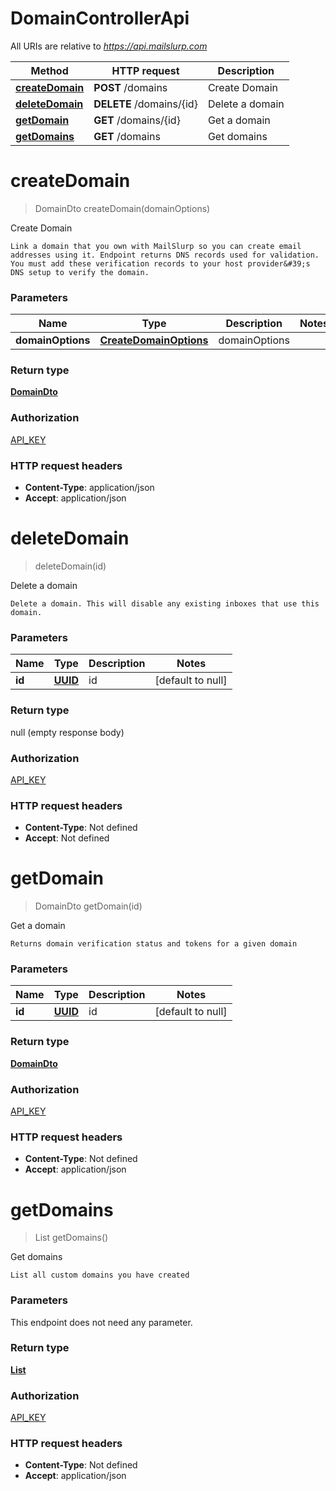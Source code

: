 # DomainControllerApi

All URIs are relative to *https://api.mailslurp.com*

Method | HTTP request | Description
------------- | ------------- | -------------
[**createDomain**](DomainControllerApi.md#createDomain) | **POST** /domains | Create Domain
[**deleteDomain**](DomainControllerApi.md#deleteDomain) | **DELETE** /domains/{id} | Delete a domain
[**getDomain**](DomainControllerApi.md#getDomain) | **GET** /domains/{id} | Get a domain
[**getDomains**](DomainControllerApi.md#getDomains) | **GET** /domains | Get domains


<a name="createDomain"></a>
# **createDomain**
> DomainDto createDomain(domainOptions)

Create Domain

    Link a domain that you own with MailSlurp so you can create email addresses using it. Endpoint returns DNS records used for validation. You must add these verification records to your host provider&#39;s DNS setup to verify the domain.

### Parameters

Name | Type | Description  | Notes
------------- | ------------- | ------------- | -------------
 **domainOptions** | [**CreateDomainOptions**](..//Models/CreateDomainOptions.md)| domainOptions |

### Return type

[**DomainDto**](..//Models/DomainDto.md)

### Authorization

[API_KEY](../README.md#API_KEY)

### HTTP request headers

- **Content-Type**: application/json
- **Accept**: application/json

<a name="deleteDomain"></a>
# **deleteDomain**
> deleteDomain(id)

Delete a domain

    Delete a domain. This will disable any existing inboxes that use this domain.

### Parameters

Name | Type | Description  | Notes
------------- | ------------- | ------------- | -------------
 **id** | [**UUID**](..//Models/.md)| id | [default to null]

### Return type

null (empty response body)

### Authorization

[API_KEY](../README.md#API_KEY)

### HTTP request headers

- **Content-Type**: Not defined
- **Accept**: Not defined

<a name="getDomain"></a>
# **getDomain**
> DomainDto getDomain(id)

Get a domain

    Returns domain verification status and tokens for a given domain

### Parameters

Name | Type | Description  | Notes
------------- | ------------- | ------------- | -------------
 **id** | [**UUID**](..//Models/.md)| id | [default to null]

### Return type

[**DomainDto**](..//Models/DomainDto.md)

### Authorization

[API_KEY](../README.md#API_KEY)

### HTTP request headers

- **Content-Type**: Not defined
- **Accept**: application/json

<a name="getDomains"></a>
# **getDomains**
> List getDomains()

Get domains

    List all custom domains you have created

### Parameters
This endpoint does not need any parameter.

### Return type

[**List**](..//Models/DomainPreview.md)

### Authorization

[API_KEY](../README.md#API_KEY)

### HTTP request headers

- **Content-Type**: Not defined
- **Accept**: application/json

